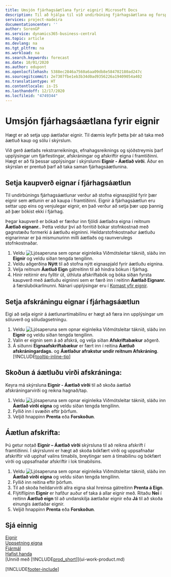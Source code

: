 ```yaml
---
title: Umsjón fjárhagsáætlana fyrir eignir| Microsoft Docs
description: Til að hjálpa til við undirbúning fjárhagsáætlana og forspáa, eru settar upp upplýsingar um fjárfestingar, afskráningar og afskriftir eigna í framtíðinni.
services: project-madeira
documentationcenter: ''
author: SorenGP
ms.service: dynamics365-business-central
ms.topic: article
ms.devlang: na
ms.tgt_pltfrm: na
ms.workload: na
ms.search.keywords: forecast
ms.date: 10/01/2020
ms.author: edupont
ms.openlocfilehash: 5388ec2846a7560a6aa09db8e584702180ad247c
ms.sourcegitcommit: 2e7307fbe1eb3b34d0ad9356226a19409054a402
ms.translationtype: HT
ms.contentlocale: is-IS
ms.lasthandoff: 12/17/2020
ms.locfileid: "4749344"
---
```

# <a name="manage-budgets-for-fixed-assets"></a>Umsjón fjárhagsáætlana fyrir eignir
Hægt er að setja upp áætlaðar eignir. Til dæmis leyfir þetta þér að taka með áætluð kaup og sölu í skýrslum.  

Við gerð áætlaðs rekstrarreiknings, efnahagsreiknings og sjóðstreymis þarf upplýsingar um fjárfestingar, afskráningar og afskriftir eigna í framtíðinni. Hægt er að fá þessar upplýsingar í skýrslunni **Eignir - Áætlað virði**. Áður en skýrslan er prentuð þarf að taka saman fjárhagsáætlunina.  

## <a name="to-budget-the-acquisition-cost-of-a-fixed-asset"></a>Setja kaupverð eignar í fjárhagsáætlun
Til undirbúnings fjárhagsáætlunar verður að stofna eignaspjöld fyrir þær eignir sem ætlunin er að kaupa í framtíðinni. Eignir á fjárhagsáætlun eru settar upp eins og venjulegar eignir, en það verður að setja þær upp þannig að þær bókist ekki í fjárhag.

Þegar kaupverð er bókað er færður inn fjöldi áætlaðra eigna í reitnum **Áætlað eignanr.**. Þetta veldur því að forritið bókar stofnkostnað með gagnstæðu formerki á áætluðu eigninni. Heildarstofnkostnaður áætluðu eignarinnar er þá mismunurinn milli áætlaðs og raunverulegs stofnkostnaðar.

1. Veldu ![Ljósaperuna sem opnar eiginleika Viðmótsleitar](media/ui-search/search_small.png "Segðu mér hvað þú vilt gera") táknið, sláðu inn **Eignir** og veldu síðan tengda tengilinn.
2. Veldu aðgerðina **Nýtt** til að stofna nýtt eignaspjald fyrir áætluðu eignina.
3. Velja reitnum **Áætluð Eign** gátreitinn til að hindra bókun í fjárhag.
4. Hinir reitirnir eru fylltir út, úthluta afskriftabók og bóka síðan fyrsta kaupverð með áætluðu eigninni sem er færð inn í reitinn **Áætlað Eignanr.** á færslubókarlínunni. Nánari upplýsingar eru í [Komast yfir eignir](fa-how-acquire.md).

## <a name="to-budget-the-disposal-of-a-fixed-asset"></a>Setja afskráningu eignar í fjárhagsáætlun
Eigi að selja eignir á áætlunartímabilinu er hægt að færa inn upplýsingar um söluverð og söludagsetningu.

1. Veldu ![Ljósaperuna sem opnar eiginleika Viðmótsleitar](media/ui-search/search_small.png "Segðu mér hvað þú vilt gera") táknið, sláðu inn **Eignir** og veldu síðan tengda tengilinn.
2. Valin er eignin sem á að afskrá, og velja síðan **Afskriftabækur** aðgerð.
3. Á síðunni **Eignaafskriftabækur** er fært inn í reitina **Áætluð afskráningardags.** og **Áætlaður afrakstur undir reitnum Afskráning**. [!INCLUDE[tooltip-inline-tip](includes/tooltip-inline-tip_md.md)]

## <a name="to-view-projected-disposal-values"></a>Skoðun á áætluðu virði afskráninga:
Keyra má skýrsluna **Eignir - Áætlað virði** til að skoða áætlað afskráningarvirði og reikna hagnað/tap.

1. Veldu ![Ljósaperuna sem opnar eiginleika Viðmótsleitar](media/ui-search/search_small.png "Segðu mér hvað þú vilt gera") táknið, sláðu inn **Áætlað virði eigna** og veldu síðan tengda tengilinn.
2. Fyllið inn í svæðin eftir þörfum.
3. Veljið hnappinn **Prenta** eða **Forskoðun**.

## <a name="to-budget-depreciation"></a>Áætlun afskrifta:
Þú getur notað **Eignir – Áætlað virði** skýrsluna til að reikna afskrift í framtíðinni. Í skýrslunni er hægt að skoða bókfært virði og uppsafnaðar afskriftir við upphaf valins tímabils, breytingar sem á tímabilinu og bókfært virði og uppsafnaðar afskriftir i lok tímabilsins.

1. Veldu ![Ljósaperuna sem opnar eiginleika Viðmótsleitar](media/ui-search/search_small.png "Segðu mér hvað þú vilt gera") táknið, sláðu inn **Áætlað virði eigna** og veldu síðan tengda tengilinn.
2. Fyllið inn reitina eftir þörfum.
3. Til að skoða heildarvirði allra eigna skal hreinsa gátreitinn **Prenta á Eign**.
4. Flýtiflipinn **Eignir** er hafður auður ef taka á allar eignir með. Ritaðu **Nei** í reitinn **Áætluð eign** til að undanskilja áætlaðar eignir eða **Já** til að skoða einungis áætlaðar eignir.
5. Veljið hnappinn **Prenta** eða **Forskoðun**.

## <a name="see-also"></a>Sjá einnig
[Eignir](fa-manage.md)  
[Uppsetning eigna](fa-setup.md)  
[Fjármál](finance.md)  
[Hafist handa](product-get-started.md)  
[Unnið með [!INCLUDE[prod_short](includes/prod_short.md)]](ui-work-product.md)


[!INCLUDE[footer-include](includes/footer-banner.md)]